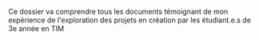 Ce dossier va comprendre tous les documents témoignant de mon expérience de l'exploration des projets en création par les étudiant.e.s de 3e année en TIM
